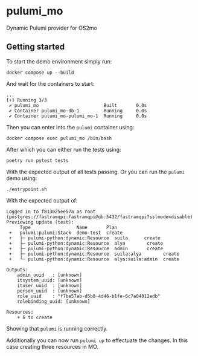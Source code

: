 # pulumi_mo

Dynamic Pulumi provider for OS2mo

## Getting started

To start the demo environment simply run:
```
docker compose up --build
```
And wait for the containers to start:
```
...
[+] Running 3/3
 ✔ pulumi_mo                        Built       0.0s
 ✔ Container pulumi_mo-db-1         Running     0.0s
 ✔ Container pulumi_mo-pulumi_mo-1  Running     0.0s
```
Then you can enter into the `pulumi` container using:
```
docker compose exec pulumi_mo /bin/bash
```
After which you can either run the tests using:
```
poetry run pytest tests
```
With the expected output of all tests passing.
Or you can run the `pulumi` demo using:
```
./entrypoint.sh
```
With the expected output of:
```
Logged in to f813025ee57a as root (postgres://fastramqpi:fastramqpi@db:5432/fastramqpi?sslmode=disable)
Previewing update (test):
     Type                 Name       Plan
 +   pulumi:pulumi:Stack  demo-test  create
 +   ├─ pulumi-python:dynamic:Resource  suila      create
 +   ├─ pulumi-python:dynamic:Resource  alya        create
 +   ├─ pulumi-python:dynamic:Resource  admin       create
 +   ├─ pulumi-python:dynamic:Resource  suila:alya        create
 +   └─ pulumi-python:dynamic:Resource  alya:suila:admin  create

Outputs:
    admin_uuid   : [unknown]
    itsystem_uuid: [unknown]
    ituser_uuid  : [unknown]
    person_uuid  : [unknown]
    role_uuid    : "f7be57ab-d5b8-4d46-b1fe-6c7a04812edb"
    rolebinding_uuid: [unknown]

Resources:
    + 6 to create
```
Showing that `pulumi` is running correctly.

Additionally you can now run `pulumi up` to effectuate the changes.
In this case creating three resources in MO.
